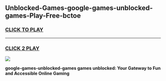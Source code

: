 
## Unblocked-Games-google-games-unblocked-games-Play-Free-bctoe
<h3>
<a href="https://premium76.site?title=google-games-unblocked-games&ref=23A">CLICK TO PLAY</a></h3>
<hr>

<h3>
<a href="https://premium76.site?title=google-games-unblocked-games&ref=23A">CLICK 2 PLAY</a>
  
</h3>

<a href="https://premium76.site?title=google-games-unblocked-games&ref=23A"><img src="https://clearcache.store/games.png"></a>


**google-games-unblocked-games games unblocked: Your Gateway to Fun and Accessible Online Gaming**
